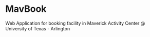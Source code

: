 # MavBook
Web Application for booking facility in Maverick Activity Center @ University of Texas - Arlington

